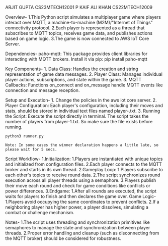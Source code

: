 ARJIT GUPTA CS23MTECH12001
P KAIF ALI KHAN CS22MTECH12009

Overview-
	1.This Python script simulates a multiplayer game where players interact over MQTT, a machine-to-machine (M2M)/"Internet of Things" connectivity protocol. 
	2.Each player is represented as a thread that subscribes to MQTT topics, receives game data, and publishes actions based on game logic.
	3.The game is now connected to AWS IoT Core Server.

Dependencies-
	paho-mqtt: This package provides client libraries for interacting with MQTT brokers. Install it via pip:
	pip install paho-mqtt

Key Components-
	1. Data Class: Handles the creation and string representation of game data messages.
	2. Player Class: Manages individual player actions, subscriptions, and state within the game.
	3. MQTT Callbacks: Functions on_connect and on_message handle MQTT events like connection and message reception.

Setup and Execution-
	1. Change the policies in the aws iot core server.
	2. Player Configuration: Each player's configuration, including their moves and stats, should be stored in individual text files named player-<id>.txt.
	3. Running the Script: Execute the script directly in terminal. The script takes the number of players from player-1.txt. So make sure the file exists before running.

	python3 runner.py

	Note: In some cases the winner declaration happens a little late, so please wait for 5 secs.

Script Workflow-
	1.Initialization:
		1.Players are instantiated with unique topics and initialized from configuration files.
		2.Each player connects to the MQTT broker and starts in its own thread.
	2.Gameplay Loop:
		1.Players subscribe to each other's topics to receive round data.
		2.The script synchronizes round execution across all player threads using a semaphore.
		3.Players publish their move each round and check for game conditions like conflicts or power differences.
	3.Endgame:
		1.After all rounds are executed, the script waits for players to finish and then declares the game over.
Game Logic-
	1.Players avoid occupying the same coordinates to prevent conflicts.
	2.If a neighboring player has higher power, a player dissolves, simulating a combat or challenge mechanism.

Notes-
	1.The script uses threading and synchronization primitives like semaphores to manage the state and synchronization between player threads.
	2.Proper error handling and cleanup (such as disconnecting from the MQTT broker) should be considered for robustness.
